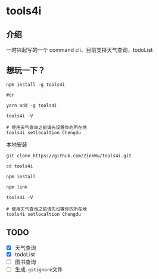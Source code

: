 # tools4i

## 介绍
一时兴起写的一个 command cli，目前支持天气查询，todoList

## 想玩一下？

```shell
npm install -g tools4i

#or

yarn add -g tools4i

tools4i -V

# 使用天气查询之前请先设置你的所在地
tools4i setlocaltion Chengdu
```


本地安装
```shell
git clone https://github.com/ZinkWu/tools4i.git

cd tools4i

npm install

npm link

tools4i -V

# 使用天气查询之前请先设置你的所在地
tools4i setlocaltion Chengdu
```

## TODO
- [x] 天气查询
- [x] todoList
- [ ] 图书查询
- [ ] 生成`.gitignore`文件